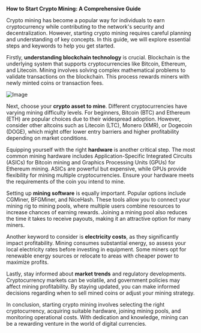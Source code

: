 **How to Start Crypto Mining: A Comprehensive Guide**

Crypto mining has become a popular way for individuals to earn cryptocurrency while contributing to the network's security and decentralization. However, starting crypto mining requires careful planning and understanding of key concepts. In this guide, we will explore essential steps and keywords to help you get started.

Firstly, **understanding blockchain technology** is crucial. Blockchain is the underlying system that supports cryptocurrencies like Bitcoin, Ethereum, and Litecoin. Mining involves solving complex mathematical problems to validate transactions on the blockchain. This process rewards miners with newly minted coins or transaction fees.

![Image](https://github.com/user-attachments/assets/31692037-0104-4703-abd1-696b6a7dd41b)

Next, choose your **crypto asset to mine**. Different cryptocurrencies have varying mining difficulty levels. For beginners, Bitcoin (BTC) and Ethereum (ETH) are popular choices due to their widespread adoption. However, consider other altcoins such as Litecoin (LTC), Monero (XMR), or Dogecoin (DOGE), which might offer lower entry barriers and higher profitability depending on market conditions.

Equipping yourself with the right **hardware** is another critical step. The most common mining hardware includes Application-Specific Integrated Circuits (ASICs) for Bitcoin mining and Graphics Processing Units (GPUs) for Ethereum mining. ASICs are powerful but expensive, while GPUs provide flexibility for mining multiple cryptocurrencies. Ensure your hardware meets the requirements of the coin you intend to mine.

Setting up **mining software** is equally important. Popular options include CGMiner, BFGMiner, and NiceHash. These tools allow you to connect your mining rig to mining pools, where multiple users combine resources to increase chances of earning rewards. Joining a mining pool also reduces the time it takes to receive payouts, making it an attractive option for many miners.

Another keyword to consider is **electricity costs**, as they significantly impact profitability. Mining consumes substantial energy, so assess your local electricity rates before investing in equipment. Some miners opt for renewable energy sources or relocate to areas with cheaper power to maximize profits.

Lastly, stay informed about **market trends** and regulatory developments. Cryptocurrency markets can be volatile, and government policies may affect mining profitability. By staying updated, you can make informed decisions regarding when to sell mined coins or adjust your mining strategy.

In conclusion, starting crypto mining involves selecting the right cryptocurrency, acquiring suitable hardware, joining mining pools, and monitoring operational costs. With dedication and knowledge, mining can be a rewarding venture in the world of digital currencies.